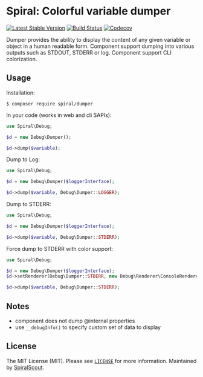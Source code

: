 # Spiral: Colorful variable dumper
[![Latest Stable Version](https://poser.pugx.org/spiral/dumper/version)](https://packagist.org/packages/spiral/dumper)
[![Build Status](https://travis-ci.org/spiral/dumper.svg?branch=master)](https://travis-ci.org/spiral/dumper)
[![Codecov](https://codecov.io/gh/spiral/dumper/branch/master/graph/badge.svg)](https://codecov.io/gh/spiral/dumper/)

Dumper provides the ability to display the content of any given variable or object in a human readable form. Component support dumping
into various outputs such as STDOUT, STDERR or log. Component support CLI colorization.

## Usage
Installation:

```
$ composer require spiral/dumper
```

In your code (works in web and cli SAPIs):

```php
use Spiral\Debug;

$d = new Debug\Dumper();

$d->dump($variable);
```

Dump to Log:

```php
use Spiral\Debug;

$d = new Debug\Dumper($loggerInterface);

$d->dump($variable, Debug\Dumper::LOGGER);
```

Dump to STDERR:

```php
use Spiral\Debug;

$d = new Debug\Dumper($loggerInterface);

$d->dump($variable, Debug\Dumper::STDERR);
```

Force dump to STDERR with color support:

```php
use Spiral\Debug;

$d = new Debug\Dumper($loggerInterface);
$d->setRenderer(Debug\Dumper::STDERR, new Debug\Renderer\ConsoleRenderer());

$d->dump($variable, Debug\Dumper::STDERR);
```

## Notes
- component does not dump @internal properties
- use `__debugInfo()` to specify custom set of data to display

License
--------
The MIT License (MIT). Please see [`LICENSE`](./LICENSE) for more information. Maintained by [SpiralScout](https://spiralscout.com).
